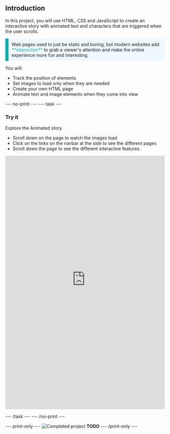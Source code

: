 ## Introduction

In this project, you will use HTML, CSS and JavaScript to create an interactive story with animated text and characters that are triggered when the user scrolls.

<p style="border-left: solid; border-width:10px; border-color: #0faeb0; background-color: aliceblue; padding: 10px;">
Web pages used to just be static and boring, but modern websites add <span style="color: #0faeb0">**interaction**</span> to grab a viewer's attention and make the online experience more fun and interesting. 
</p>

You will:
+ Track the position of elements
+ Set images to load only when they are needed
+ Create your own HTML page
+ Animate text and image elements when they come into view

--- no-print ---
--- task ---

### Try it
<div style="display: flex; flex-wrap: wrap">
<div style="flex-basis: 175px; flex-grow: 1">  
Explore the Animated story. 

+ Scroll down on the page to watch the images load
+ Click on the links on the navbar at the side to see the different pages
+ Scroll down the page to see the different interactive features.

<iframe src="https://staging-editor.raspberrypi.org/en/embed/viewer/animated-story-complete" width="100%" height="800" frameborder="0" marginwidth="0" marginheight="0" allowfullscreen> </iframe>
</div>
</div>

--- /task ---
--- /no-print ---

--- print-only ---
![Completed project](images/showcase_static.png) **TODO**
--- /print-only ---
